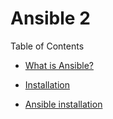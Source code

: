 # Ansible 2

Table of Contents

- [What is Ansible?](docs/what-is.md)

- [Installation](docs/installation.md)

- [Ansible installation](docs/ansible-installation.md)